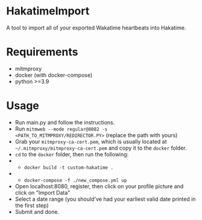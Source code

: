 # HakatimeImport
A tool to import all of your exported Wakatime heartbeats into Hakatime.

# Requirements
- mitmproxy
- docker (with docker-compose)
- python >=3.9

# Usage
- Run main.py and follow the instructions.
- Run `mitmweb --mode regular@8082 -s <PATH_TO_MITMPROXY/REDIRECTOR.PY>` (replace the path with yours)
- Grab your `mitmproxy-ca-cert.pem`, which is usually located at `~/.mitmproxy/mitmproxy-ca-cert.pem` and copy it to the `docker` folder.
- `cd` to the `docker` folder, then run the following:
- - `docker build -t custom-hakatime .`
- - `docker-compose -f ./new_compose.yml up`
- Open localhost:8080, register, then click on your profile picture and click on "Import Data"
- Select a date range (you should've had your earliest valid date printed in the first step)
- Submit and done.
  
   